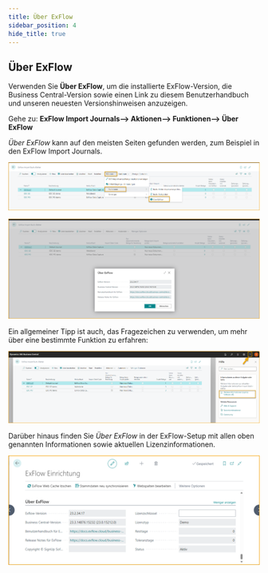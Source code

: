 ```yaml
---
title: Über ExFlow
sidebar_position: 4
hide_title: true
---
```

## Über ExFlow

Verwenden Sie **Über ExFlow**, um die installierte ExFlow-Version, die Business Central-Version sowie einen Link zu diesem Benutzerhandbuch und unseren neuesten Versionshinweisen anzuzeigen. <br/>

Gehe zu: **ExFlow Import Journals--> Aktionen--> Funktionen--> Über ExFlow**

*Über ExFlow* kann auf den meisten Seiten gefunden werden, zum Beispiel in den ExFlow Import Journals. 

![Über ExFlow](./../../images/import-journal-list-about-exflow-001.png) <br/>

![Über ExFlow](./../../images/import-journal-list-about-exflow-002.png)<br/>

Ein allgemeiner Tipp ist auch, das Fragezeichen zu verwenden, um mehr über eine bestimmte Funktion zu erfahren:

![ExFlow Import Journals](./../../images/import-journal-questionmark-001.png)

Darüber hinaus finden Sie *Über ExFlow* in der ExFlow-Setup mit allen oben genannten Informationen sowie aktuellen Lizenzinformationen.

![Über ExFlow](./../../images/exflow-setup-about-exflow-001.png)
